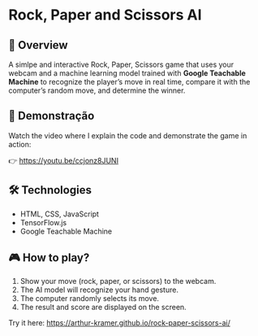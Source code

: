 # Rock, Paper and Scissors AI 

## 📌 Overview

A simlpe and interactive Rock, Paper, Scissors game that uses your webcam and a machine learning model trained with **Google Teachable Machine** to recognize the player’s move in real time, compare it with the computer’s random move, and determine the winner.

## 🎥 Demonstração

Watch the video where I explain the code and demonstrate the game in action:

👉 https://youtu.be/ccjonz8JUNI

## 🛠️ Technologies

- HTML, CSS, JavaScript
- TensorFlow.js
- Google Teachable Machine

## 🎮 How to play?

1. Show your move (rock, paper, or scissors) to the webcam.
2. The AI model will recognize your hand gesture.
3. The computer randomly selects its move.
4. The result and score are displayed on the screen.

Try it here: https://arthur-kramer.github.io/rock-paper-scissors-ai/
